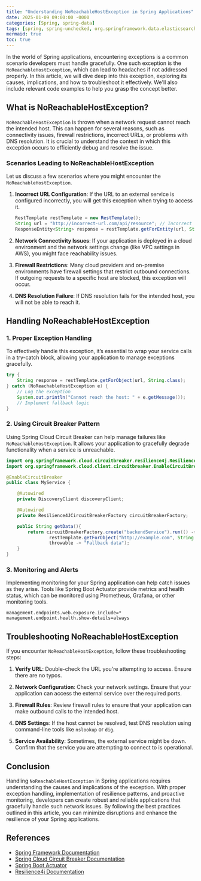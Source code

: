 ```yaml
---
title: "Understanding NoReachableHostException in Spring Applications"
date: 2025-01-09 09:00:00 -0000
categories: [Spring, spring-data]
tags: [spring, spring-unchecked, org.springframework.data.elasticsearch.client]
mermaid: true
toc: true
---
```



In the world of Spring applications, encountering exceptions is a common scenario developers must handle gracefully. One such exception is the `NoReachableHostException`, which can lead to headaches if not addressed properly. In this article, we will dive deep into this exception, exploring its causes, implications, and how to troubleshoot it effectively. We'll also include relevant code examples to help you grasp the concept better.

## What is NoReachableHostException?

`NoReachableHostException` is thrown when a network request cannot reach the intended host. This can happen for several reasons, such as connectivity issues, firewall restrictions, incorrect URLs, or problems with DNS resolution. It is crucial to understand the context in which this exception occurs to efficiently debug and resolve the issue.

### Scenarios Leading to NoReachableHostException

Let us discuss a few scenarios where you might encounter the `NoReachableHostException`.

1. **Incorrect URL Configuration**: If the URL to an external service is configured incorrectly, you will get this exception when trying to access it.

   ```java
   RestTemplate restTemplate = new RestTemplate();
   String url = "http://incorrect-url.com/api/resource"; // Incorrect URL
   ResponseEntity<String> response = restTemplate.getForEntity(url, String.class);
   ```

2. **Network Connectivity Issues**: If your application is deployed in a cloud environment and the network settings change (like VPC settings in AWS), you might face reachability issues.

3. **Firewall Restrictions**: Many cloud providers and on-premise environments have firewall settings that restrict outbound connections. If outgoing requests to a specific host are blocked, this exception will occur.

4. **DNS Resolution Failure**: If DNS resolution fails for the intended host, you will not be able to reach it. 

## Handling NoReachableHostException

### 1. Proper Exception Handling

To effectively handle this exception, it’s essential to wrap your service calls in a try-catch block, allowing your application to manage exceptions gracefully.

```java
try {
    String response = restTemplate.getForObject(url, String.class);
} catch (NoReachableHostException e) {
    // Log the exception
    System.out.println("Cannot reach the host: " + e.getMessage());
    // Implement fallback logic
}
```

### 2. Using Circuit Breaker Pattern

Using Spring Cloud Circuit Breaker can help manage failures like `NoReachableHostException`. It allows your application to gracefully degrade functionality when a service is unreachable.

```java
import org.springframework.cloud.circuitbreaker.resilience4j.Resilience4JCircuitBreakerFactory;
import org.springframework.cloud.client.circuitbreaker.EnableCircuitBreaker;

@EnableCircuitBreaker
public class MyService {

    @Autowired
    private DiscoveryClient discoveryClient;

    @Autowired
    private Resilience4JCircuitBreakerFactory circuitBreakerFactory;

    public String getData(){
        return circuitBreakerFactory.create("backendService").run(() ->
                restTemplate.getForObject("http://example.com", String.class),
                throwable -> "Fallback data");
    }
}
```

### 3. Monitoring and Alerts

Implementing monitoring for your Spring application can help catch issues as they arise. Tools like Spring Boot Actuator provide metrics and health status, which can be monitored using Prometheus, Grafana, or other monitoring tools.

```properties
management.endpoints.web.exposure.include=*
management.endpoint.health.show-details=always
```

## Troubleshooting NoReachableHostException

If you encounter `NoReachableHostException`, follow these troubleshooting steps:

1. **Verify URL**: Double-check the URL you're attempting to access. Ensure there are no typos.

2. **Network Configuration**: Check your network settings. Ensure that your application can access the external service over the required ports.

3. **Firewall Rules**: Review firewall rules to ensure that your application can make outbound calls to the intended host.

4. **DNS Settings**: If the host cannot be resolved, test DNS resolution using command-line tools like `nslookup` or `dig`.

5. **Service Availability**: Sometimes, the external service might be down. Confirm that the service you are attempting to connect to is operational.

## Conclusion

Handling `NoReachableHostException` in Spring applications requires understanding the causes and implications of the exception. With proper exception handling, implementation of resilience patterns, and proactive monitoring, developers can create robust and reliable applications that gracefully handle such network issues. By following the best practices outlined in this article, you can minimize disruptions and enhance the resilience of your Spring applications.

## References

- [Spring Framework Documentation](https://spring.io/projects/spring-framework)
- [Spring Cloud Circuit Breaker Documentation](https://spring.io/projects/spring-cloud-circuitbreaker)
- [Spring Boot Actuator](https://docs.spring.io/spring-boot/docs/current/reference/html/actuator.html)
- [Resilience4j Documentation](https://resilience4j.readme.io/docs)